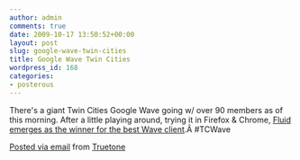 ```yaml
---
author: admin
comments: true
date: 2009-10-17 13:50:52+00:00
layout: post
slug: google-wave-twin-cities
title: Google Wave Twin Cities
wordpress_id: 168
categories:
- posterous
---
```


There's a giant Twin Cities Google Wave going w/ over 90 members as of this morning. After a little playing around, trying it in Firefox & Chrome, [Fluid emerges as the winner for the best Wave client](http://devthought.com/blog/desktop/2009/10/integrate-google-wave-into-your-os-x-system-with-fluid/).Â #TCWave      

 [Posted via email](http://posterous.com)   from [Truetone](http://truetone.posterous.com/google-wave-twin-cities)  

 
